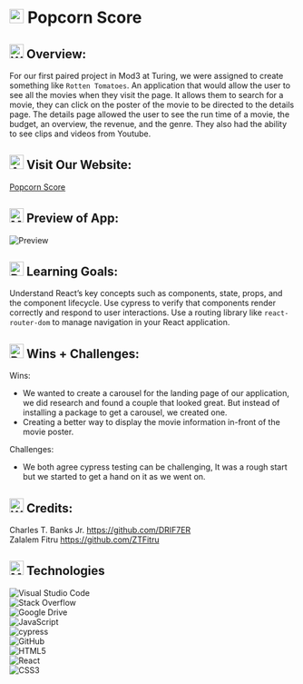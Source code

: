 

# <img src="https://raw.githubusercontent.com/Tarikul-Islam-Anik/Animated-Fluent-Emojis/master/Emojis/Objects/Clapper%20Board.png" alt="Clapper Board" width="25" height="25" /> Popcorn Score

## <img src="https://raw.githubusercontent.com/Tarikul-Islam-Anik/Animated-Fluent-Emojis/master/Emojis/Symbols/Warning.png" alt="Warning" width="25" height="25" /> Overview:
For our first paired project in Mod3 at Turing, we were assigned to create something like `Rotten Tomatoes`. An application that would allow the user to see all the movies when they visit the page. It allows them to search for a movie, they can click on the poster of the movie to be directed to the details page. The details page allowed the user to see the run time of a movie, the budget, an overview, the revenue, and the genre. They also had the ability to see clips and videos from Youtube. 

## <img src="https://raw.githubusercontent.com/Tarikul-Islam-Anik/Animated-Fluent-Emojis/master/Emojis/Travel%20and%20places/Airplane%20Departure.png" alt="Airplane Departure" width="25" height="25" /> Visit Our Website:
[Popcorn Score](https://drif7er.github.io/popcorn-score/#/)

## <img src="https://raw.githubusercontent.com/Tarikul-Islam-Anik/Animated-Fluent-Emojis/master/Emojis/Objects/Movie%20Camera.png" alt="Movie Camera" width="25" height="25" /> Preview of App:
![Preview](src/assets/popcornScorePreview.gif)

## <img src="https://raw.githubusercontent.com/Tarikul-Islam-Anik/Animated-Fluent-Emojis/master/Emojis/Objects/Page%20with%20Curl.png" alt="Page with Curl" width="25" height="25" />  Learning Goals:
Understand React’s key concepts such as components, state, props, and the component lifecycle. Use cypress to verify that components render correctly and respond to user interactions. Use a routing library like `react-router-dom` to manage navigation in your React application.

## <img src="https://raw.githubusercontent.com/Tarikul-Islam-Anik/Animated-Fluent-Emojis/master/Emojis/Hand%20gestures/Raising%20Hands.png" alt="Raising Hands" width="25" height="25" /> Wins + Challenges:
Wins:
- We wanted to create a carousel for the landing page of our application, we did research and found a couple that looked great. But instead of installing a package to get a carousel, we created one.  
- Creating a better way to display the movie information in-front of the movie poster. 

Challenges:
- We both agree cypress testing can be challenging, It was a rough start but we started to get a hand on it as we went on. 

## <img src="https://raw.githubusercontent.com/Tarikul-Islam-Anik/Animated-Fluent-Emojis/master/Emojis/People/Women%20with%20Bunny%20Ears.png" alt="Women with Bunny Ears" width="25" height="25" /> Credits:
Charles T. Banks Jr. https://github.com/DRIF7ER
<br>
Zalalem Fitru https://github.com/ZTFitru

## <img src="https://raw.githubusercontent.com/Tarikul-Islam-Anik/Animated-Fluent-Emojis/master/Emojis/People%20with%20professions/Man%20Technologist%20Medium-Light%20Skin%20Tone.png" alt="Man Technologist Medium-Light Skin Tone" width="25" height="25" /> Technologies 

![Visual Studio Code](https://img.shields.io/badge/Visual%20Studio%20Code-0078d7.svg?style=for-the-badge&logo=visual-studio-code&logoColor=white)
<br>
![Stack Overflow](https://img.shields.io/badge/-Stackoverflow-FE7A16?style=for-the-badge&logo=stack-overflow&logoColor=white)
<br>
![Google Drive](https://img.shields.io/badge/Google%20Drive-4285F4?style=for-the-badge&logo=googledrive&logoColor=white)
<br>
![JavaScript](https://img.shields.io/badge/javascript-%23323330.svg?style=for-the-badge&logo=javascript&logoColor=%23F7DF1E)
<br>
![cypress](https://img.shields.io/badge/-cypress-%23E5E5E5?style=for-the-badge&logo=cypress&logoColor=058a5e)
<br>
![GitHub](https://img.shields.io/badge/github-%23121011.svg?style=for-the-badge&logo=github&logoColor=white)
<br>
![HTML5](https://img.shields.io/badge/html5-%23E34F26.svg?style=for-the-badge&logo=html5&logoColor=white)
<br>
![React](https://img.shields.io/badge/react-%2320232a.svg?style=for-the-badge&logo=react&logoColor=%2361DAFB)
<br>
![CSS3](https://img.shields.io/badge/css3-%231572B6.svg?style=for-the-badge&logo=css3&logoColor=white)
